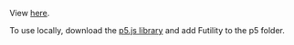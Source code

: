 View [here](https://editor.p5js.org/williammlekush/present/2ojebft7q).

To use locally, download the [p5.js library](https://p5js.org/download/) and add Futility to the p5 folder.
